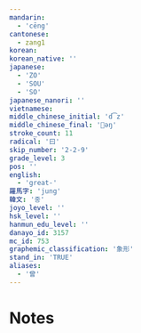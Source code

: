 ```yaml
---
mandarin:
  - 'cēng'
cantonese:
  - zang1
korean:
korean_native: ''
japanese:
  - 'ZO'
  - 'SOU'
  - 'SO'
japanese_nanori: ''
vietnamese:
middle_chinese_initial: 'd͡z'
middle_chinese_final: 'əŋ'
stroke_count: 11
radical: '曰'
skip_number: '2-2-9'
grade_level: 3
pos: ''
english:
  - 'great-'
羅馬字: 'jung'
韓文: '중'
joyo_level: ''
hsk_level: ''
hanmun_edu_level: ''
danayo_id: 3157
mc_id: 753
graphemic_classification: '象形'
stand_in: 'TRUE'
aliases:
  - '曾'
---
```


# Notes
